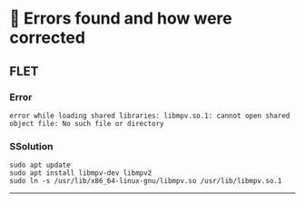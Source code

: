 # :bug: Errors found and how were corrected

## FLET

### Error
    error while loading shared libraries: libmpv.so.1: cannot open shared object file: No such file or directory
### SSolution
    sudo apt update
    sudo apt install libmpv-dev libmpv2
    sudo ln -s /usr/lib/x86_64-linux-gnu/libmpv.so /usr/lib/libmpv.so.1
---
